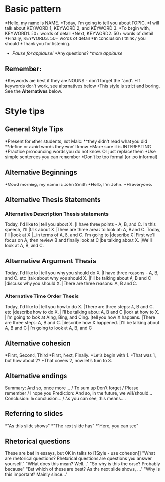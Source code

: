 # Basic pattern
*Hello, my name is NAME. 
*Today, I'm going to tell you about TOPIC.
*I will talk about KEYWORD 1, KEYWORD 2, and KEYWORD 3.
*To begin with, KEYWORD1. 50+ words of detail
*Next, KEYWORD2. 50+ words of detail
*Finally, KEYWORD3. 50+ words of detail
*In conclusion I think / you should
*Thank you for listening. 
* _Pause for applause!_
*Any questions?
*_more applause_


## Remember: 
*Keywords are best if they are NOUNS - don’t forget the “and”. 
*If keywords don't work, see alternatives below
*This style is strict and boring. See  the __Alternatives__ below. 

# Style tips
## General Style Tips
*Present for other students, not Malc: 
**they didn't read what you did
**define or avoid words they won’t know
*Make sure it is INTERESTING
*Practice pronouncing words you do not know. Or just replace them
*Use simple sentences you can remember
*Don’t be too formal (or too informal)

## Alternative Beginnings
*Good morning, my name is John Smith 
*Hello, I'm John.
*Hi everyone.

## Alternative Thesis Statements
### Alternative Description Thesis statements
Today, I'd like to     |tell you about X.    |I have three points - A, B, and C.
In this speech, I'll   |talk about X         |There are three areas to look at: A, B and C.
Today, I'll            |look at X            |...in terms of A, B, and C.
I'm going to           |describe X           |First we'll focus on A, then review B and finally look at C
                       |be talking about X.  |We'll look at A, B, and C.

## Alternative Argument Thesis
Today, I'd like to      |tell you why you should do X.  |I have three reasons - A, B, and C.
etc                     |talk about why you should X.   |I'll be talking about A, B and C
                        |discuss why you should X.      |There are three reasons: A, B and C.

### Alternative Time Order Thesis
Today, I'd like to      |tell you how to do X.           |There are three steps: A, B and C.
etc                     |describe how to do X.           |I'll be talking about A, B and C
                        |look at how to X.               |I’m going to look at Aing, Bing, and Cing.
                        |tell you how X happens.         |There are three steps: A, B and C.
                        |describe how X happened.        |I'll be talking about A, B and C
                                                         |I’m going to look at A, B, and C

  

## Alternative cohesion
*First, Second, Third
*First, Next, Finally.
*Let’s begin with 1.
*That was 1, but how about 2?
*That covers 2, now let’s turn to 3.


## Alternative endings
Summary:                And so, once more.... / To sum up
                        Don’t forget / Please remember / I hope you
Prediction:             And so, in the future, we will/should...
Conclusion:             In conclusion...    /  As you can see, this means....


## Referring to slides
*"As this slide shows"
*"The next slide has"
*"Here, you can see"


## Rhetorical questions
These are bad in essays, but OK in talks to [[Style - use cohesion]]
"What are rhetorical questions? Rhetorical questions are questions you answer yourself."
"WHat does this mean? Well..."
"So why is this the case? Probably because"
"But which of these are best? As the next slide shows, ..."
"Why is this important? Mainly since..."